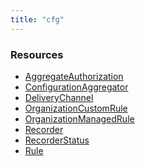 ```yaml
---
title: "cfg"
---
```


<!-- WARNING: this file was generated by Pulumi Docs Generator. -->
<!-- Do not edit by hand unless you're certain you know what you are doing! -->

<style>
  table td p { margin-top: 0; margin-bottom: 0; }
</style>

<h3>Resources</h3>
<ul class="api">
    <li><a href="aggregateauthorization"><span class="symbol resource"></span>AggregateAuthorization</a></li>
    <li><a href="configurationaggregator"><span class="symbol resource"></span>ConfigurationAggregator</a></li>
    <li><a href="deliverychannel"><span class="symbol resource"></span>DeliveryChannel</a></li>
    <li><a href="organizationcustomrule"><span class="symbol resource"></span>OrganizationCustomRule</a></li>
    <li><a href="organizationmanagedrule"><span class="symbol resource"></span>OrganizationManagedRule</a></li>
    <li><a href="recorder"><span class="symbol resource"></span>Recorder</a></li>
    <li><a href="recorderstatus"><span class="symbol resource"></span>RecorderStatus</a></li>
    <li><a href="rule"><span class="symbol resource"></span>Rule</a></li>
</ul>

